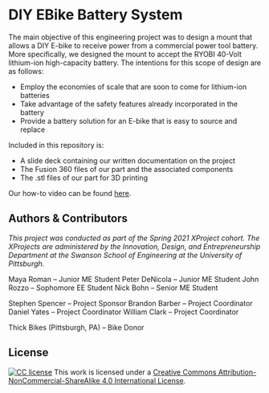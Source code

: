 # DIY EBike Battery System

The main objective of this engineering project was to design a mount that allows a DIY E-bike to receive power from a commercial power tool battery. More specifically, we designed the mount to accept the RYOBI 40-Volt lithium-ion high-capacity battery. The intentions for this scope of design are as follows:


- Employ the economies of scale that are soon to come for lithium-ion batteries
- Take advantage of the safety features already incorporated in the battery
- Provide a battery solution for an E-bike that is easy to source and replace


Included in this repository is:
- A slide deck containing our written documentation on the project
- The Fusion 360 files of our part and the associated components
- The .stl files of our part for 3D printing

Our how-to video can be found [here].
## Authors & Contributors
_This project was conducted as part of the Spring 2021 XProject cohort. The XProjects are administered by the Innovation, Design, and Entrepreneurship Department at the Swanson School of Engineering at the University of Pittsburgh._

Maya Roman – Junior ME Student
Peter DeNicola – Junior ME Student
John Rozzo – Sophomore EE Student
Nick Bohn – Senior ME Student

Stephen Spencer – Project Sponsor
Brandon Barber – Project Coordinator
Daniel Yates – Project Coordinator
William Clark – Project Coordinator

Thick Bikes (Pittsburgh, PA) – Bike Donor

## License

[![CC license](https://i.creativecommons.org/l/by-nc-sa/4.0/88x31.png)](http://creativecommons.org/licenses/by-nc-sa/4.0/)
This work is licensed under a [Creative Commons Attribution-NonCommercial-ShareAlike 4.0 International License].

[//]: # (These are reference links used in the body of this note and get stripped out when the markdown processor does its job. There is no need to format nicely because it shouldn't be seen. Thanks SO - http://stackoverflow.com/questions/4823468/store-comments-in-markdown-syntax)

   [here]: <https://youtu.be/MtnTtBak4VA>
   [Creative Commons Attribution-NonCommercial-ShareAlike 4.0 International License]: <http://creativecommons.org/licenses/by-nc-sa/4.0/>

